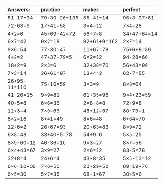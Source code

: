 | Answers: | practice | makes | perfect | ! |
| :--- | :--- | :--- | :--- | :--- |
| 51-17=34 | 79+30+26=135 | 55-41=14 | 95+3-37=61 | 50-30=20 | 
| 72-63=9 | 17+41=58 | 3×4=12 | 7×4=28 | 60-47=13 | 
| 4+2=6 | 45+69-42=72 | 56÷7=8 | 34+47+64=145 | 67+2+81=150 | 
| 6×7=42 | 9×2=18 | 92+61+9=162 | 2×7=14 | 4×6+27=51 | 
| 9×6=54 | 77-30=47 | 11+67=78 | 75+6+8=89 | 7×3=21 | 
| 4÷2=2 | 47+37-79=5 | 6×2=12 | 94-28=66 | 84+3-40=47 | 
| 18÷2=9 | 2×3=6 | 32+38=70 | 56+43=99 | 8×5+85=125 | 
| 7×2=14 | 36+61=97 | 12÷4=3 | 62-7=55 | 63+15-57=21 | 
| 26+95-11=110 | 75-16=59 | 3×3=9 | 8×8=64 | 24÷8=3 | 
| 41-26=15 | 9×9=81 | 61+35=96 | 9×4+23=59 | 36÷6=6 | 
| 40÷5=8 | 6×6=36 | 2×8-8=8 | 72÷9=8 | 9×7=63 | 
| 12÷3=4 | 7×9=63 | 45+12=57 | 80-79=1 | 5×6+9=39 | 
| 8×2=16 | 8+41=49 | 8×6=48 | 6+64=70 | 8×2+50=66 | 
| 12÷6=2 | 26+67=93 | 20+63=83 | 8×9=72 | 6×3=18 | 
| 6×8=48 | 33+40+5=78 | 54÷9=6 | 5×5=25 | 64÷8=8 | 
| 8×9-60=12 | 46-36=10 | 9×3=27 | 8×7=56 | 8×6-2=46 | 
| 6×4+43=67 | 3×9=27 | 2×6=12 | 83-5=78 | 62-60=2 | 
| 32÷8=4 | 24÷6=4 | 43-8=35 | 5×5-13=12 | 45+49=94 | 
| 8×6-10=38 | 7×8=56 | 23+29=52 | 89-19=70 | 5×6=30 | 
| 6×5=30 | 5×7=35 | 68-1=67 | 30÷5=6 | 58+69+77=204 | 
